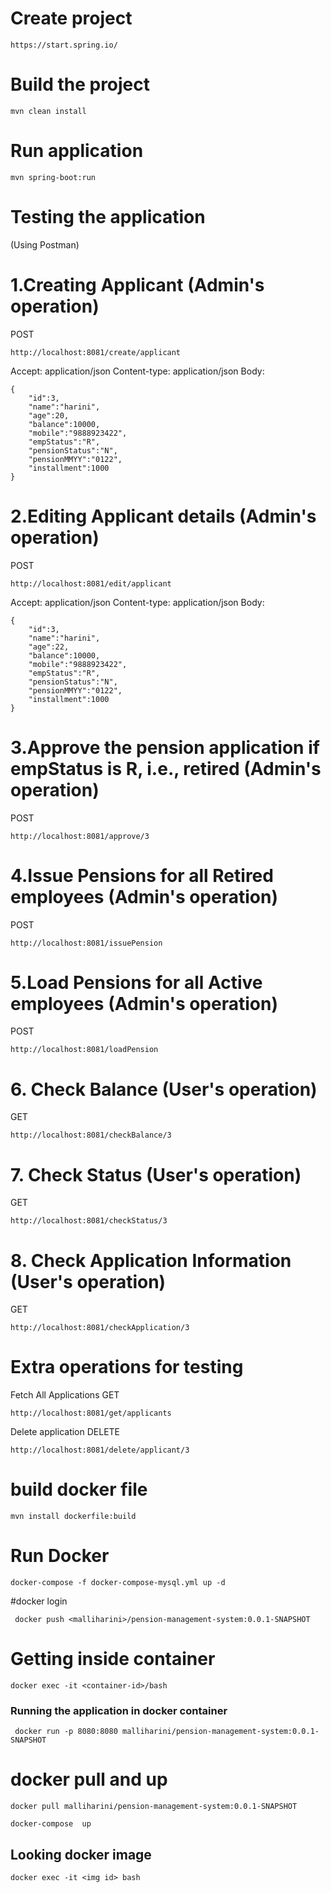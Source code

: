 # Create project

``` 
https://start.spring.io/
```

# Build the project

``` 
mvn clean install
```

# Run application

``` 
mvn spring-boot:run
```

# Testing the application

(Using Postman)

# 1.Creating Applicant (Admin's operation)
POST 
``` 
http://localhost:8081/create/applicant
``` 
Accept: application/json
Content-type: application/json
Body:
``` 
{
    "id":3,
    "name":"harini",
    "age":20,
    "balance":10000,
    "mobile":"9888923422",
    "empStatus":"R",
    "pensionStatus":"N",
    "pensionMMYY":"0122",
    "installment":1000
}
``` 

# 2.Editing Applicant details (Admin's operation)
POST
```
http://localhost:8081/edit/applicant
```
Accept: application/json
Content-type: application/json
Body:
``` 
{
    "id":3,
    "name":"harini",
    "age":22,
    "balance":10000,
    "mobile":"9888923422",
    "empStatus":"R",
    "pensionStatus":"N",
    "pensionMMYY":"0122",
    "installment":1000
}
``` 
# 3.Approve the pension application if empStatus is R, i.e., retired (Admin's operation)
POST
``` 
http://localhost:8081/approve/3
``` 

# 4.Issue Pensions for all Retired employees (Admin's operation)
POST
``` 
http://localhost:8081/issuePension
``` 

# 5.Load Pensions for all Active employees (Admin's operation)
POST
``` 
http://localhost:8081/loadPension
``` 

# 6. Check Balance (User's operation)
GET 
``` 
http://localhost:8081/checkBalance/3
``` 

# 7. Check Status (User's operation)
GET
``` 
http://localhost:8081/checkStatus/3
``` 

# 8. Check Application Information (User's operation)

GET
``` 
http://localhost:8081/checkApplication/3
``` 

# Extra operations for testing

Fetch All Applications
GET
``` 
http://localhost:8081/get/applicants
``` 

Delete application
DELETE
``` 
http://localhost:8081/delete/applicant/3
``` 

# build docker file
```
mvn install dockerfile:build
```
# Run Docker
```
docker-compose -f docker-compose-mysql.yml up -d
```
#docker login
```
 docker push <malliharini>/pension-management-system:0.0.1-SNAPSHOT
```
# Getting inside container
``` 
docker exec -it <container-id>/bash
```
### Running the application in docker container

```
 docker run -p 8080:8080 malliharini/pension-management-system:0.0.1-SNAPSHOT

```
# docker pull and up
```
docker pull malliharini/pension-management-system:0.0.1-SNAPSHOT

docker-compose  up

```
## Looking docker image
```
docker exec -it <img id> bash
```

